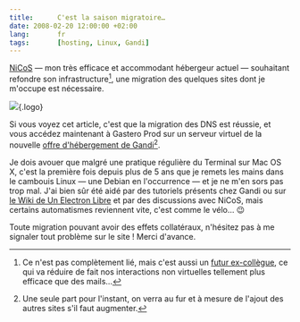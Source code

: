```yaml
---
title:      C'est la saison migratoire…
date: 2008-02-20 12:00:00 +02:00
lang:       fr
tags:       [hosting, Linux, Gandi]
---
```


[NiCoS](http://www.unelectronlibre.info/) — mon très efficace et accommodant hébergeur actuel — souhaitant refondre son infrastructure[^1], une migration des quelques sites dont je m'occupe est nécessaire.

[^1]: Ce n'est pas complètement lié, mais c'est aussi un [futur ex-collègue](http://www.unelectronlibre.info/index.php/post/2008/02/16/A-la-recherche-dun-nouvel-emploi), ce qui va réduire de fait nos interactions non virtuelles tellement plus efficace que des mails…

![](/assets/logos/gandi.png){.logo}

Si vous voyez cet article, c'est que la migration des DNS est réussie, et vous accédez maintenant à Gastero Prod sur un serveur virtuel de la nouvelle [offre d'hébergement de Gandi](http://www.gandi.net/hebergement/)[^2].

Je dois avouer que malgré une pratique régulière du Terminal sur Mac OS X, c'est la première fois depuis plus de 5 ans que je remets les mains dans le cambouis Linux — une Debian en l'occurrence — et je ne m'en sors pas trop mal. J'ai bien sûr été aidé par des tutoriels présents chez Gandi ou sur [le Wiki de Un Electron Libre](http://wiki.unelectronlibre.info/#tutoriels) et par des discussions avec NiCoS, mais certains automatismes reviennent vite, c'est comme le vélo… 😉

Toute migration pouvant avoir des effets collatéraux, n'hésitez pas à me signaler tout problème sur le site ! Merci d'avance.

[^2]: Une seule part pour l'instant, on verra au fur et à mesure de l'ajout des autres sites s'il faut augmenter.
